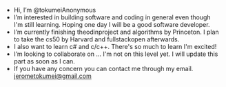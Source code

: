 - Hi, I’m @tokumeiAnonymous
- I’m interested in building software and coding in general even though I'm still learning. Hoping one day I will be a good software developer.
- I’m currently finishing theodinproject and algorithms by Princeton. I plan to take the cs50 by Harvard and fullstackopen afterwards.
- I also want to learn c# and c/c++. There's so much to learn I'm excited!
- I’m looking to collaborate on ... I'm not on this level yet. I will update this part as soon as I can.
- If you have any concern you can contact me through my email. jerometokumei@gmail.com

<!---
tokumeiAnonymous/tokumeiAnonymous is a ✨ special ✨ repository because its `README.md` (this file) appears on your GitHub profile.
You can click the Preview link to take a look at your changes.
--->
